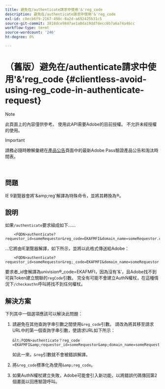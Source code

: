 ```yaml
---
title: 避免在/authenticate請求中使用'&'reg_code
description: 避免在/authenticate請求中使用'&'reg_code
exl-id: c0ecb6f9-2167-498c-8a2d-a692425b31c5
source-git-commit: 3818dce9847ae1a0da19dd7decc6b7a6a74a46cc
workflow-type: tm+mt
source-wordcount: '246'
ht-degree: 0%

---
```


# （舊版）避免在/authenticate請求中使用&#39;&amp;&#39;reg_code {#clientless-avoid-using-reg_code-in-authenticate-request}

>[!NOTE]
>
>此頁面上的內容僅供參考。 使用此API需要Adobe的目前授權。 不允許未經授權的使用。

>[!IMPORTANT]
>
> 請務必隨時瞭解彙總在[產品公告](/help/authentication/product-announcements.md)頁面中的最新Adobe Pass驗證產品公告和淘汰時間表。

</br>



## 問題

IE 9瀏覽器會將&#39;\&amp;reg&#39;解譯為特殊命令，並將其轉換為®。

## 說明

如果`/authenticate`要求組成如下……


```
    <FQDN>authenticate? requestor_id=someRequestor&reg_code=EKAFMFI&domain_name=someRequestor.com&noflash=true&mso_id=someMvpd&redirect_url=someRequestor.redirect.url.html
```


...它將由IE瀏覽器解譯，如下所示，並將以此格式傳送給Adobe：


```
    <FQDN>authenticate?requestor_id=someRequestor&reg;_code=EKAFMFI&domain_name=someRequestor.com&noflash=true&mso_id=someMvpd&redirect_url=someRequestor.redirect.url.html
```


要求者\_id會解譯為univision®\_code=EKAFMFI，因為沒有&#39;&amp;&#39;，且Adobe找不到可與Token建立關聯的`regCode`引數。  完全有可能不會建立AuthN權杖，在這種情況下`/checkauthn`呼叫將找不到任何權杖。



## 解決方案

下列其中一個選項應該可以解決此問題：

1. 請避免在其他查詢字串引數之間使用`&reg_code`引數。  請改為將其移至請求URL中的第一個查詢字串引數，使請求URL如下所示：


       &lt;FQDN>authenticate？reg_code =EKAFMFI&amp;requestor_id=someRequestor&amp;domain_name=someRequestor.com&amp;noflash=true&amp;mso_id=someMvpd&amp;redirect_url=someRequestor.redirect.url.html
   

   如此一來，`&reg`引數就不會被錯誤解譯。

1. 將`&reg_code`標準化為使用`&amp;reg_code`。

1. 如果AuthN權杖建立失敗，Adobe可能會引入新功能，以將錯誤代碼傳回第2個畫面以回應驗證呼叫。
